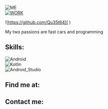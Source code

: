 ![ME](https://img.shields.io/badge/Programmer-Orlando%20N.%20Rodriguez-blue)<br>
[![WORK](https://img.shields.io/badge/Work-Frontend%20Developer%20at%20Inmersoft-brightgreen)](https://github.com/orgs/inmersoft-dev/teams/software-development)
 
![https://github.com/Qu35t64]( )

My two passions are fast cars and programming
 
## Skills:
![Android](https://img.shields.io/badge/Android-3DDC84?style=for-the-badge&logo=android&logoColor=white&labelColor=101010)</br>
![Kotlin](https://img.shields.io/badge/Kotlin-0095D5?style=for-the-badge&logo=kotlin&logoColor=white&labelColor=101010)</br>
![Android_Studio](https://img.shields.io/badge/Android_Studio-3DDC84?style=for-the-badge&logo=android-studio&logoColor=white&labelColor=101010)</br>

## Find me at:
 
## Contact me:
 
